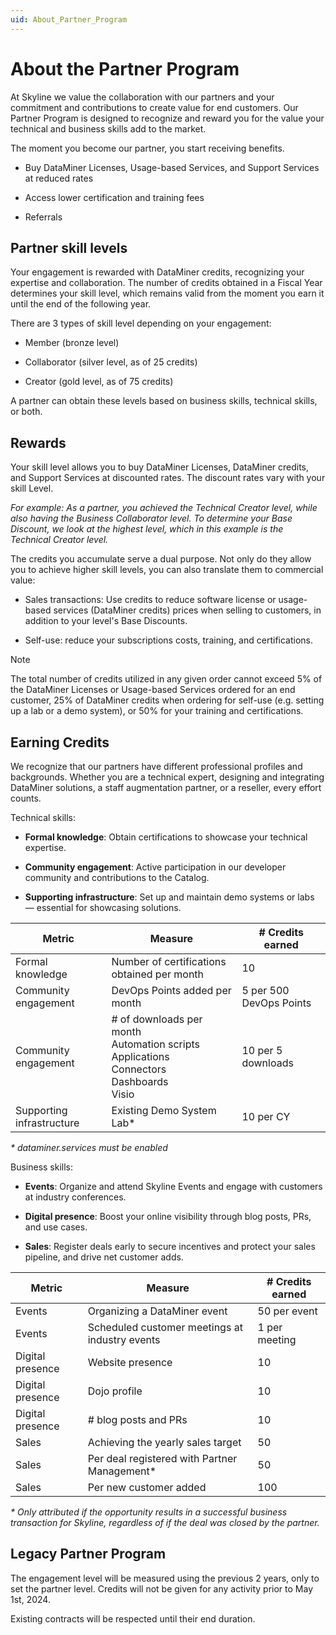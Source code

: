 ```yaml
---
uid: About_Partner_Program
---
```


# About the Partner Program

At Skyline we value the collaboration with our partners and your commitment and contributions to create value for end customers. Our Partner Program is designed to recognize and reward you for the value your technical and business skills add to the market.

The moment you become our partner, you start receiving benefits.  

- Buy DataMiner Licenses, Usage-based Services, and Support Services at reduced rates

- Access lower certification and training fees

- Referrals

## Partner skill levels

Your engagement is rewarded with DataMiner credits, recognizing your expertise and collaboration. The number of credits obtained in a Fiscal Year determines your skill level, which remains valid from the moment you earn it until the end of the following year.

There are 3 types of skill level depending on your engagement:

- Member (bronze level)

- Collaborator (silver level, as of 25 credits)

- Creator (gold level, as of 75 credits)

A partner can obtain these levels based on business skills, technical skills, or both.

## Rewards

Your skill level allows you to buy DataMiner Licenses, DataMiner credits, and Support Services at discounted rates. The discount rates vary with your skill Level.

*For example: As a partner, you achieved the Technical Creator level, while also having the Business Collaborator level. To determine your Base Discount, we look at the highest level, which in this example is the Technical Creator level.*

The credits you accumulate serve a dual purpose. Not only do they allow you to achieve higher skill levels, you can also translate them to commercial value:

- Sales transactions: Use credits to reduce software license or usage-based services (DataMiner credits) prices when selling to customers, in addition to your level's Base Discounts.

- Self-use: reduce your subscriptions costs, training, and certifications.

> [!NOTE]
> The total number of credits utilized in any given order cannot exceed 5% of the DataMiner Licenses or Usage-based Services ordered for an end customer, 25% of DataMiner credits when ordering for self-use (e.g. setting up a lab or a demo system), or 50% for your training and certifications.

## Earning Credits  

We recognize that our partners have different professional profiles and backgrounds. Whether you are a technical expert, designing and integrating DataMiner solutions, a staff augmentation partner, or a reseller, every effort counts.

Technical skills:

- **Formal knowledge**: Obtain certifications to showcase your technical expertise.

- **Community engagement**: Active participation in our developer community and contributions to the Catalog.

- **Supporting infrastructure**: Set up and maintain demo systems or labs — essential for showcasing solutions.

| Metric | Measure | # Credits earned |
|--|--|--|
| Formal knowledge | Number of certifications obtained per month | 10 |
| Community engagement | DevOps Points added per month | 5 per 500 DevOps Points |
| Community engagement | # of downloads per month<br>Automation scripts<br>Applications<br>Connectors<br>Dashboards<br>Visio | 10 per 5 downloads |
| Supporting infrastructure | Existing Demo System Lab* | 10 per CY |

*\* dataminer.services must be enabled*

Business skills:

- **Events**: Organize and attend Skyline Events and engage with customers at industry conferences.

- **Digital presence**: Boost your online visibility through blog posts, PRs, and use cases.

- **Sales**: Register deals early to secure incentives and protect your sales pipeline, and drive net customer adds.

| Metric | Measure | # Credits earned |
|--|--|--|
| Events | Organizing a DataMiner event | 50 per event |
| Events | Scheduled customer meetings at industry events | 1 per meeting |
| Digital presence | Website presence | 10 |
| Digital presence | Dojo profile | 10 |
| Digital presence | # blog posts and PRs | 10 |
| Sales | Achieving the yearly sales target | 50 |
| Sales | Per deal registered with Partner Management* |  50 |
| Sales | Per new customer added | 100 |

*\* Only attributed if the opportunity results in a successful business transaction for Skyline, regardless of if the deal was closed by the partner.*

## Legacy Partner Program

The engagement level will be measured using the previous 2 years, only to set the partner level. Credits will not be given for any activity prior to May 1st, 2024.

Existing contracts will be respected until their end duration.
